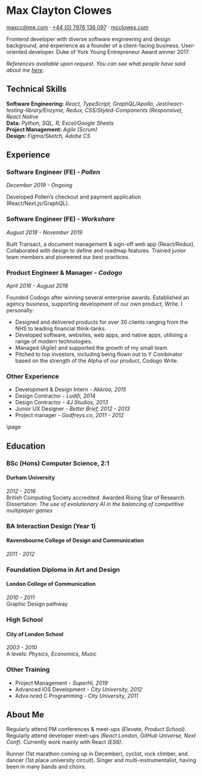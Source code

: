 # Max Clayton Clowes

[maxcc@me.com](mailto:maxcc@me.com) · [+44 (0) 7976 136 097](tel:+447976136097) · [mcclowes.com](https://mcclowes.com)  

Frontend developer with diverse software engineering and design background, and experience as a founder of a client-facing business. User-oriented developer. Duke of York Young Entrepreneur Award winner 2017.

_References available upon request. You can see what people have said about me [here](https://github.com/mcclowes/mcclowes/blob/master/recommendations.md)._

## Technical Skills

__Software Engineering:__ _React, TypeScript, GraphQL/Apollo, Jest/react-testing-library/Enzyme, Redux, CSS/Styled-Components (Responsive), React Native_  
__Data:__ _Python, SQL, R, Excel/Google Sheets_  
__Project Management:__ _Agile (Scrum)_  
__Design:__ _Figma/Sketch, Adobe CS_

## Experience

### Software Engineer (FE) _- Pollen_

_December 2019 - Ongoing_

Developed Pollen’s checkout and payment application (React/Next.js/GraphQL). 

### Software Engineer (FE) _- Workshare_

_August 2018 - November 2019_

Built Transact, a document management & sign-off web app (React/Redux). Collaborated with design to define and roadmap features. Trained junior team members and pioneered our best practices.

### Product Engineer & Manager _- Codogo_

_April 2016 - August 2018_ 

Founded Codogo after winning several enterprise awards. Established an agency business, supporting development of our own product, Write. I personally:
- Designed and delivered products for over 30 clients ranging from the NHS to leading financial think-tanks.
- Developed software, websites, web apps, and native apps, utilising a range of modern technologies.
- Managed (Agile) and supported the growth of my small team.
- Pitched to top investors, including being flown out to Y Combinator based on the strength of the Alpha of our product, Codogo Write.

### Other Experience
- Development & Design Intern _- Akkroo, 2015_
- Design Contractor _- Ludifi, 2014_
- Design Contractor _- 4J Studios, 2013_
- Junior UX Designer _- Better Brief, 2012 - 2013_
- Project manager _- Godfreys.co, 2011 - 2012_

\page

## Education

### BSc (Hons) Computer Science, 2:1
#### Durham University  

_2012 - 2016_  
British Computing Society accredited. Awarded Rising Star of Research.  
Dissertation: _The use of evolutionary AI in the balancing of competitive multiplayer games_  

### BA Interaction Design (Year 1)
#### Ravensbourne College of Design and Communication  

_2011 - 2012_  

### Foundation Diploma in Art and Design
#### London College of Communication  

_2010 - 2011_  
Graphic Design pathway   

### High School
#### City of London School  

_2003 - 2010_  
A levels: _Physics, Economics, Music_  

### Other Training
- Project Management _- SuperHi, 2019_
- Advanced iOS Development _- City University, 2012_
- Adva nced C Programming _- City University, 2011_

## About Me

Regularly attend PM conferences & meet-ups _(Elevate, Product School)_. Regularly attend developer meet-ups _(React London, GitHub Universe, Next Conf)_. Currently work mainly with React _(ES6)_.

Runner (1st marathon coming up in December), cyclist, rock climber, and dancer (1st place university circuit). Singer and multi-instrumentalist, having been in many bands and choirs.
